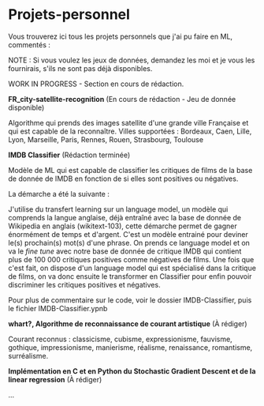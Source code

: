 # Projets-personnel
Vous trouverez ici tous les projets personnels que j'ai pu faire en ML, commentés :

NOTE : Si vous voulez les jeux de données, demandez les moi et je vous les fournirais, s'ils ne sont pas déjà disponibles.

WORK IN PROGRESS - Section en cours de rédaction.

**FR_city-satellite-recognition** (En cours de rédaction - Jeu de donnée disponible)

Algorithme qui prends des images satellite d'une grande ville Française et qui est capable de la reconnaître.
Villes supportées : Bordeaux, Caen, Lille, Lyon, Marseille, Paris, Rennes, Rouen, Strasbourg, Toulouse

**IMDB Classifier** (Rédaction terminée)

Modèle de ML qui est capable de classifier les critiques de films de la base de donnée de IMDB
en fonction de si elles sont positives ou négatives.

La démarche a été la suivante :

J'utilise du transfert learning sur un language model, un modèle qui comprends la langue anglaise, déjà entraîné
avec la base de donnée de Wikipedia en anglais (wikitext-103), cette démarche permet de gagner énormément de temps et d'argent.
C'est un modèle entrainé pour deviner le(s) prochain(s) mot(s) d'une phrase. 
On prends ce language model et on va le *fine tune* avec notre base de donnée de critique IMDB
qui contient plus de 100 000 critiques positives comme négatives de films.
Une fois que c'est fait, on dispose d'un language model qui est spécialisé dans la critique de films,
on va donc ensuite le transformer en Classifier pour enfin pouvoir discriminer les critiques positives et négatives.

Pour plus de commentaire sur le code, voir le dossier IMDB-Classifier, puis le fichier IMDB-Classifier.ypnb 

**whart?, Algorithme de reconnaissance de courant artistique** (À rédiger)

Courant reconnus : classicisme, cubisme, expressionisme, fauvisme, gothique, impressionisme, manierisme, réalisme,
renaissance, romantisme, surréalisme.

**Implémentation en C et en Python du Stochastic Gradient Descent et de la linear regression** (À rédiger)

...
